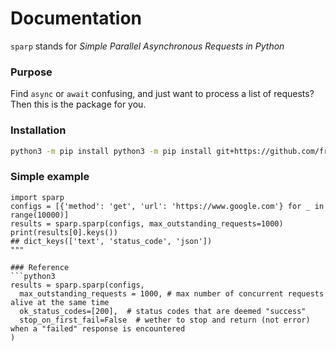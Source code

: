 # Documentation
`sparp` stands for *Simple Parallel Asynchronous Requests in Python*
### Purpose
Find `async` or `await` confusing, and just want to process a list of requests? Then this 
is the package for you. 
### Installation
```bash
python3 -m pip install python3 -m pip install git+https://github.com/fredo838/sparp.git
```

### Simple example
```python3
import sparp
configs = [{'method': 'get', 'url': 'https://www.google.com'} for _ in range(10000)]
results = sparp.sparp(configs, max_outstanding_requests=1000)
print(results[0].keys())
## dict_keys(['text', 'status_code', 'json'])
"""

### Reference
```python3
results = sparp.sparp(configs, 
  max_outstanding_requests = 1000, # max number of concurrent requests alive at the same time
  ok_status_codes=[200],  # status codes that are deemed "success"
  stop_on_first_fail=False  # wether to stop and return (not error) when a "failed" response is encountered
)
```
